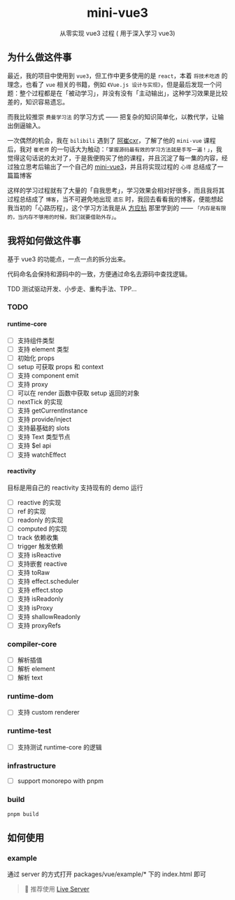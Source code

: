 <h1 align="center">mini-vue3</h1>

<p align="center">从零实现 vue3 过程 ( 用于深入学习 vue3)</p>

## 为什么做这件事

最近，我的项目中使用到 `vue3`，但工作中更多使用的是 `react`，本着 `将技术吃透` 的理念，也看了 `vue` 相关的书籍，例如 `《Vue.js 设计与实现》`，但是最后发现一个问题：整个过程都是在「被动学习」，并没有没有「主动输出」，这种学习效果是比较差的，知识容易遗忘。

而我比较推崇 `费曼学习法` 的学习方式 —— 把复杂的知识简单化，以教代学，让输出倒逼输入。

一次偶然的机会，我在 `bilibili` 遇到了 [阿崔cxr](https://space.bilibili.com/175301983/?spm_id_from=333.999.0.0)，了解了他的 `mini-vue` 课程后，我对 `崔老师` 的一句话大为触动：`「掌握源码最有效的学习方法就是手写一遍！」`，我觉得这句话说的太对了，于是我便购买了他的课程，并且沉淀了每一集的内容，经过独立思考后输出了一个自己的 [mini-vue3](https://github.com/heycn/mini-vue3)，并且将实现过程的 `心得` 总结成了一篇篇博客

这样的学习过程就有了大量的「自我思考」，学习效果会相对好很多，而且我将其过程总结成了 `博客`，当不可避免地出现 `遗忘` 时，我回去看看我的博客，便能想起我当初的「心路历程」，这个学习方法我是从 [方应杭](https://www.zhihu.com/people/zhihusucks) 那里学到的 —— `「内存是有限的，当内存不够用的时候，我们就要借助外存」`。

## 我将如何做这件事

基于 vue3 的功能点，一点一点的拆分出来。

代码命名会保持和源码中的一致，方便通过命名去源码中查找逻辑。

TDD 测试驱动开发、小步走、重构手法、TPP...

### TODO

#### runtime-core

- [ ] 支持组件类型
- [ ] 支持 element 类型
- [ ] 初始化 props
- [ ] setup 可获取 props 和 context
- [ ] 支持 component emit
- [ ] 支持 proxy
- [ ] 可以在 render 函数中获取 setup 返回的对象
- [ ] nextTick 的实现
- [ ] 支持 getCurrentInstance
- [ ] 支持 provide/inject
- [ ] 支持最基础的 slots
- [ ] 支持 Text 类型节点
- [ ] 支持 $el api
- [ ] 支持 watchEffect
#### reactivity

目标是用自己的 reactivity 支持现有的 demo 运行

- [ ] reactive 的实现
- [ ] ref 的实现
- [ ] readonly 的实现
- [ ] computed 的实现
- [ ] track 依赖收集
- [ ] trigger 触发依赖
- [ ] 支持 isReactive
- [ ] 支持嵌套 reactive
- [ ] 支持 toRaw
- [ ] 支持 effect.scheduler
- [ ] 支持 effect.stop
- [ ] 支持 isReadonly
- [ ] 支持 isProxy
- [ ] 支持 shallowReadonly
- [ ] 支持 proxyRefs

### compiler-core
- [ ] 解析插值
- [ ] 解析 element
- [ ] 解析 text

### runtime-dom
- [ ] 支持 custom renderer 

### runtime-test
- [ ] 支持测试 runtime-core 的逻辑

### infrastructure
- [ ] support monorepo with pnpm
### build

```bash
pnpm build
```

## 如何使用

### example

通过 server 的方式打开 packages/vue/example/\* 下的 index.html 即可

>  推荐使用 [Live Server](https://marketplace.visualstudio.com/items?itemName=ritwickdey.LiveServer)
